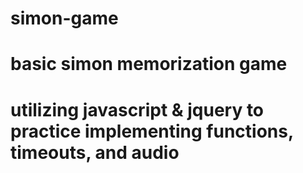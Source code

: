 # simon-game
# basic simon memorization game
# utilizing javascript & jquery to practice implementing functions, timeouts, and audio
